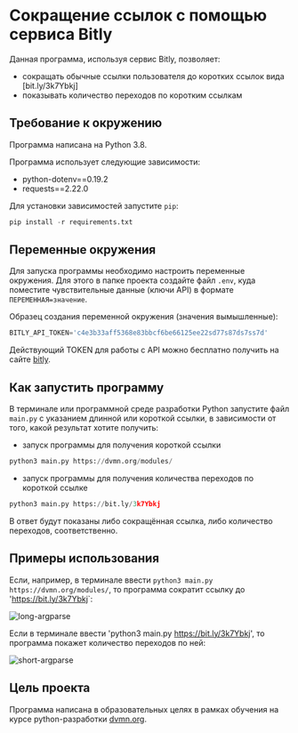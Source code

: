 # Сокращение ссылок с помощью сервиса Bitly

Данная программа, используя сервис Bitly, позволяет:

- сокращать обычные ссылки пользователя до коротких ссылок вида [bit.ly/3k7Ybkj]
- показывать количество переходов по коротким ссылкам

## Требование к окружению

Программа написана на Python 3.8.

Программа использует следующие зависимости:

- python-dotenv==0.19.2
- requests==2.22.0

Для установки зависимостей запустите `pip`:

``` python
pip install -r requirements.txt
```

## Переменные окружения

Для запуска программы необходимо настроить переменные окружения. Для этого в папке проекта создайте файл `.env`, куда поместите чувствительные данные (ключи API) в формате `ПЕРЕМЕННАЯ=значение`.

Образец создания переменной окружения (значения вымышленные):

``` python
BITLY_API_TOKEN='c4e3b33aff5368e83bbcf6be66125ee22sd77s87ds7ss7d'
```

Действующий TOKEN для работы с API можно бесплатно получить на сайте [bitly](https://dev.bitly.com/).

## Как запустить программу

В терминале или программной среде разработки Python запустите файл `main.py` с указанием длинной или короткой ссылки, в зависимости от того, какой результат хотите получить:

- запуск программы для получения короткой ссылки
  
``` python
python3 main.py https://dvmn.org/modules/
```

- запуск программы для получения количества переходов по короткой ссылке

``` python
python3 main.py https://bit.ly/3k7Ybkj
```

В ответ будут показаны либо сокращённая ссылка, либо количество переходов, соответственно.

## Примеры использования

Если, например, в терминале ввести `python3 main.py https://dvmn.org/modules/`, то программа сократит ссылку до '<https://bit.ly/3k7Ybkj>`:

![long-argparse](https://user-images.githubusercontent.com/37913906/144381019-3b1aebed-72da-408f-a4de-127d5b5af077.png)

Если в терминале ввести 'python3 main.py <https://bit.ly/3k7Ybkj>', то программа покажет количество переходов по ней:

![short-argparse](https://user-images.githubusercontent.com/37913906/144381060-794db373-6ffd-4a78-bf10-1a9866a8d522.png)

## Цель проекта

Программа написана в образовательных целях в рамках обучения на курсе python-разработки [dvmn.org](https://dvmn.org/).
